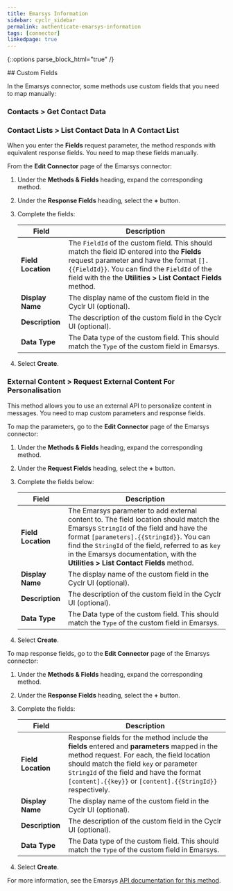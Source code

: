 ```yaml
---
title: Emarsys Information
sidebar: cyclr_sidebar
permalink: authenticate-emarsys-information
tags: [connector]
linkedpage: true
---
```

{::options parse_block_html="true" /}
<section class="card">

<a href=#custom-fields></a>

</section>
<section class="card">
## Custom Fields

In the Emarsys connector, some methods use custom fields that you need to map manually:

###  Contacts > Get Contact Data

###  Contact Lists > List Contact Data In A Contact List

When you enter the **Fields** request parameter, the method responds with equivalent response fields. You need to map these fields manually. 

From the **Edit Connector** page of the Emarsys connector:

1. Under the **Methods & Fields** heading, expand the corresponding method. 
2. Under the **Response Fields** heading, select the **+** button.
3. Complete the fields:

   | Field              | Description                                                  |
   | ------------------ | ------------------------------------------------------------ |
   | **Field Location** | The `FieldId` of the custom field. This should match the field ID entered into the **Fields** request parameter and have the format `[].{{FieldId}}`. You can find the `FieldId` of the field with the the **Utilities > List Contact Fields** method. |
   | **Display Name**   | The display name of the custom field in the Cyclr UI (optional). |
   | **Description**    | The description of the custom field in the Cyclr UI (optional). |
   | **Data Type**      | The Data type of the custom field. This should match the `Type` of the custom field in Emarsys. |

4. Select **Create**.

### External Content > Request External Content For Personalisation

This method allows you to use an external API to personalize content in messages. You need to map custom parameters and response fields.

To map the parameters, go to the **Edit Connector** page of the Emarsys connector:

1. Under the **Methods & Fields** heading, expand the corresponding method. 
2. Under the **Request Fields** heading, select the **+** button.
3. Complete the fields below:

   | Field              | Description                                                  |
   | ------------------ | ------------------------------------------------------------ |
   | **Field Location** | The Emarsys parameter to add external content to. The field location should match the Emarsys `StringId` of the field and have the format `[parameters].{{StringId}}`. You can find the `StringId` of the field, referred to as `key` in the Emarsys documentation, with the **Utilities > List Contact Fields** method. |
   | **Display Name**   | The display name of the custom field in the Cyclr UI (optional). |
   | **Description**    | The description of the custom field in the Cyclr UI (optional). |
   | **Data Type**      | The Data type of the custom field. This should match the `Type` of the custom field in Emarsys. |

4. Select **Create**.

To map response fields, go to the **Edit Connector** page of the Emarsys connector:

1. Under the **Methods & Fields** heading, expand the corresponding method. 
2. Under the **Response Fields** heading, select the **+** button.
3. Complete the fields:

   | Field              | Description                                                  |
   | ------------------ | ------------------------------------------------------------ |
   | **Field Location** | Response fields for the method include the **fields** entered and **parameters** mapped in the method request. For each, the field location should match the field `key` or parameter `StringId` of the field and have the format `[content].{{key}}` or `[content].{{StringId}}` respectively. |
   | **Display Name**   | The display name of the custom field in the Cyclr UI (optional). |
   | **Description**    | The description of the custom field in the Cyclr UI (optional). |
   | **Data Type**      | The Data type of the custom field. This should match the `Type` of the custom field in Emarsys. |

4. Select **Create**.

For more information, see the Emarsys [API documentation for this method](https://dev.emarsys.com/docs/emarsys-api/ce8d99f0f480b-request-external-content-for-personalization).

</section>
